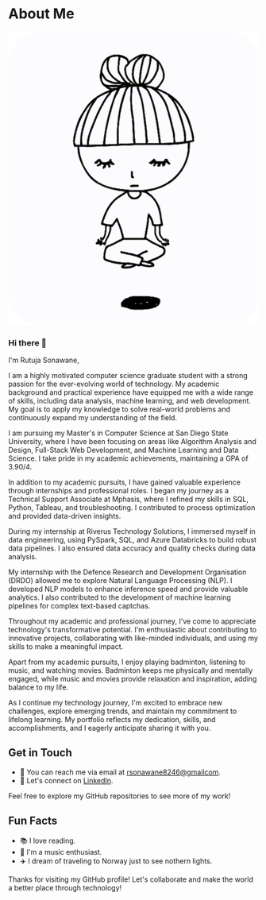 <!-- Title -->
# About Me

<!-- Avatar -->
![Rutuja's Profile Picture](zen.gif)


### Hi there 👋

I'm Rutuja Sonawane, 

I am a highly motivated computer science graduate student with a strong passion for the ever-evolving world of technology. My academic background and practical experience have equipped me with a wide range of skills, including data analysis, machine learning, and web development. My goal is to apply my knowledge to solve real-world problems and continuously expand my understanding of the field.

I am pursuing my Master's in Computer Science at San Diego State University, where I have been focusing on areas like Algorithm Analysis and Design, Full-Stack Web Development, and Machine Learning and Data Science. I take pride in my academic achievements, maintaining a GPA of 3.90/4.

In addition to my academic pursuits, I have gained valuable experience through internships and professional roles. I began my journey as a Technical Support Associate at Mphasis, where I refined my skills in SQL, Python, Tableau, and troubleshooting. I contributed to process optimization and provided data-driven insights.

During my internship at Riverus Technology Solutions, I immersed myself in data engineering, using PySpark, SQL, and Azure Databricks to build robust data pipelines. I also ensured data accuracy and quality checks during data analysis.

My internship with the Defence Research and Development Organisation (DRDO) allowed me to explore Natural Language Processing (NLP). I developed NLP models to enhance inference speed and provide valuable analytics. I also contributed to the development of machine learning pipelines for complex text-based captchas.

Throughout my academic and professional journey, I've come to appreciate technology's transformative potential. I'm enthusiastic about contributing to innovative projects, collaborating with like-minded individuals, and using my skills to make a meaningful impact.

Apart from my academic pursuits, I enjoy playing badminton, listening to music, and watching movies. Badminton keeps me physically and mentally engaged, while music and movies provide relaxation and inspiration, adding balance to my life.

As I continue my technology journey, I'm excited to embrace new challenges, explore emerging trends, and maintain my commitment to lifelong learning. My portfolio reflects my dedication, skills, and accomplishments, and I eagerly anticipate sharing it with you.

## Get in Touch

- 📧 You can reach me via email at [rsonawane8246@gmailcom](mailto:rsonawane8246@gmail.com).
- 💬 Let's connect on [LinkedIn](https://www.linkedin.com/in/rutujasonawane/).


Feel free to explore my GitHub repositories to see more of my work!

## Fun Facts

- 📚 I love reading.
- 🎵 I'm a music enthusiast.
- ✈️ I dream of traveling to Norway just to see nothern lights.

Thanks for visiting my GitHub profile! Let's collaborate and make the world a better place through technology!
